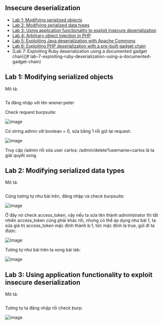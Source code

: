 ## Insecure deserialization

* [Lab 1: Modifying serialized objects](#Lab-1-Modifying-serialized-objects)
* [Lab 2: Modifying serialized data types](#lab-2-modifying-serialized-data-types)
* [Lab 3: Using application functionality to exploit insecure deserialization](#lab-3-using-application-functionality-to-exploit-insecure-deserialization)
* [Lab 4: Arbitrary object injection in PHP](#lab-4-arbitrary-object-injection-in-php)
* [Lab 5: Exploiting Java deserialization with Apache Commons](#lab-5-exploiting-java-deserialization-with-apache-commons)
* [Lab 6: Exploiting PHP deserialization with a pre-built gadget chain](#lab-6-exploiting-php-deserialization-with-a-pre-built-gadget-chain)
* [Lab 7: Exploiting Ruby deserialization using a documented gadget chain](# lab-7-exploiting-ruby-deserialization-using-a-documented-gadget-chain)

## Lab 1: Modifying serialized objects

Mô tả: 
```
```

Ta đăng nhập với tên wiener:peter

Check request burpsuite:

![image](https://user-images.githubusercontent.com/104350480/222875097-6c226f96-f43b-40d6-917e-8af2ebade0a6.png)

Có string admin với boolean = 0, sửa bằng 1 rồi gửi lại request:

![image](https://user-images.githubusercontent.com/104350480/222875132-be73d816-76b9-442b-889b-b70badb41738.png)

Truy cập /admin rồi xóa user carlos: /admin/delete?username=carlos là ta giải quyết xong.

## Lab 2: Modifying serialized data types

Mô tả: 

```
```

Cũng tương tự như bài trên, đăng nhập và check burpsuite: 

![image](https://user-images.githubusercontent.com/104350480/222875237-3a26cd97-eea7-4975-89be-0a3421e5e4f0.png)
 
 Ở đây nó check access_token, vậy nếu ta sửa tên thành administrator thì tất nhiên access_token cũng phải khác rồi, nhưng có thể áp dụng như bài 1, ta sửa
 giá trị access_token mặc định thành b:1, tức mặc định là true, gửi đi ta được:
 
 ![image](https://user-images.githubusercontent.com/104350480/222875428-836477e3-9dde-4f2d-834b-628ffd00c125.png)
 
 Tương tự như bài trên ta xong bài lab: 
 
 ![image](https://user-images.githubusercontent.com/104350480/222875455-997282c0-825a-4af0-b108-610aed84c13c.png)


## Lab 3: Using application functionality to exploit insecure deserialization

Mô tả: 

```

```

Tương tự ta đăng nhập rồi check burp:

![image](https://user-images.githubusercontent.com/104350480/222875513-2177ba70-66e4-4eaa-8c78-cc32acaa84be.png)



